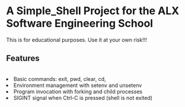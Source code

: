 #  A Simple_Shell Project for the ALX Software Engineering School

This is for educational purposes. Use it at your own risk!!!

## **Features**

<br>
<li>Basic commands: exit, pwd, clear, cd, 
<li>Environment management with setenv and unsetenv
<li>Program invocation with forking and child processes
<li>SIGINT signal when Ctrl-C is pressed (shell is not exited)
